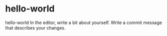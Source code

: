 # hello-world
hello-world
In the editor, write a bit about yourself.
Write a commit message that describes your changes.
